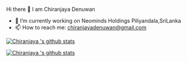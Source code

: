 Hi there 👋 I am Chiranjaya Denuwan
- 🔭 I’m currently working on Neominds Holdings Piliyandala,SriLanka
- 📫 How to reach me: chiranjayadenuwan@gmail.com

[![Chiranjaya 's github stats](https://github-readme-stats.vercel.app/api?username=chiradenuwan&show_icons=true&theme=prussian&hide_border=true)](https://github.com/chiradenuwan/ChiraDenuwan/github-readme-stats)


[![Chiranjaya 's github stats](https://github-readme-stats.vercel.app/api/top-langs/?username=chiradenuwan&amp)](https://github.com/chiradenuwan/ChiraDenuwan/github-readme-stats)


<!--
**chiradenuwan/ChiraDenuwan** is a ✨ _special_ ✨ repository because its `README.md` (this file) appears on your GitHub profile.

Here are some ideas to get you started:

- 🔭 I’m currently working on ...
- 🌱 I’m currently learning ...
- 👯 I’m looking to collaborate on ...
- 🤔 I’m looking for help with ...
- 💬 Ask me about ...
- 📫 How to reach me: ...
- 😄 Pronouns: ...
- ⚡ Fun fact: ...
-->
